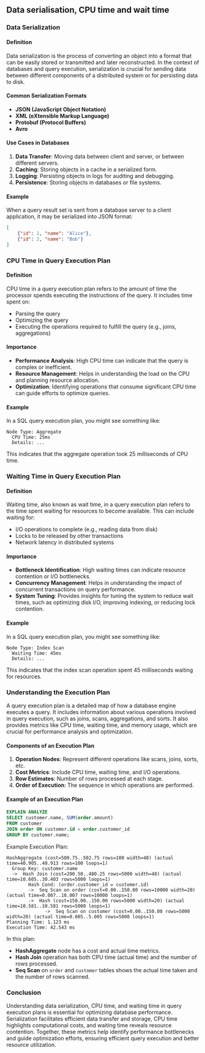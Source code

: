 
## Data serialisation, CPU time and wait time

### Data Serialization

#### Definition
Data serialization is the process of converting an object into a format that can be easily stored or transmitted and later reconstructed. In the context of databases and query execution, serialization is crucial for sending data between different components of a distributed system or for persisting data to disk.

#### Common Serialization Formats
- **JSON (JavaScript Object Notation)**
- **XML (eXtensible Markup Language)**
- **Protobuf (Protocol Buffers)**
- **Avro**

#### Use Cases in Databases
1. **Data Transfer**: Moving data between client and server, or between different servers.
2. **Caching**: Storing objects in a cache in a serialized form.
3. **Logging**: Persisting objects in logs for auditing and debugging.
4. **Persistence**: Storing objects in databases or file systems.

#### Example
When a query result set is sent from a database server to a client application, it may be serialized into JSON format:
```json
[
    {"id": 1, "name": "Alice"},
    {"id": 2, "name": "Bob"}
]
```

### CPU Time in Query Execution Plan

#### Definition
CPU time in a query execution plan refers to the amount of time the processor spends executing the instructions of the query. It includes time spent on:
- Parsing the query
- Optimizing the query
- Executing the operations required to fulfill the query (e.g., joins, aggregations)

#### Importance
- **Performance Analysis**: High CPU time can indicate that the query is complex or inefficient.
- **Resource Management**: Helps in understanding the load on the CPU and planning resource allocation.
- **Optimization**: Identifying operations that consume significant CPU time can guide efforts to optimize queries.

#### Example
In a SQL query execution plan, you might see something like:
```
Node Type: Aggregate
  CPU Time: 25ms
  Details: ...
```
This indicates that the aggregate operation took 25 milliseconds of CPU time.

### Waiting Time in Query Execution Plan

#### Definition
Waiting time, also known as wait time, in a query execution plan refers to the time spent waiting for resources to become available. This can include waiting for:
- I/O operations to complete (e.g., reading data from disk)
- Locks to be released by other transactions
- Network latency in distributed systems

#### Importance
- **Bottleneck Identification**: High waiting times can indicate resource contention or I/O bottlenecks.
- **Concurrency Management**: Helps in understanding the impact of concurrent transactions on query performance.
- **System Tuning**: Provides insights for tuning the system to reduce wait times, such as optimizing disk I/O, improving indexing, or reducing lock contention.

#### Example
In a SQL query execution plan, you might see something like:
```
Node Type: Index Scan
  Waiting Time: 45ms
  Details: ...
```
This indicates that the index scan operation spent 45 milliseconds waiting for resources.

### Understanding the Execution Plan

A query execution plan is a detailed map of how a database engine executes a query. It includes information about various operations involved in query execution, such as joins, scans, aggregations, and sorts. It also provides metrics like CPU time, waiting time, and memory usage, which are crucial for performance analysis and optimization.

#### Components of an Execution Plan

1. **Operation Nodes**: Represent different operations like scans, joins, sorts, etc.
2. **Cost Metrics**: Include CPU time, waiting time, and I/O operations.
3. **Row Estimates**: Number of rows processed at each stage.
4. **Order of Execution**: The sequence in which operations are performed.

#### Example of an Execution Plan

```sql
EXPLAIN ANALYZE
SELECT customer.name, SUM(order.amount)
FROM customer
JOIN order ON customer.id = order.customer_id
GROUP BY customer.name;
```

Example Execution Plan:
```
HashAggregate (cost=500.75..502.75 rows=100 width=48) (actual time=40.905..40.913 rows=100 loops=1)
  Group Key: customer.name
  ->  Hash Join (cost=200.50..480.25 rows=5000 width=48) (actual time=10.605..30.403 rows=5000 loops=1)
        Hash Cond: (order.customer_id = customer.id)
        ->  Seq Scan on order (cost=0.00..150.00 rows=10000 width=20) (actual time=0.007..10.007 rows=10000 loops=1)
        ->  Hash (cost=150.00..150.00 rows=5000 width=20) (actual time=10.581..10.581 rows=5000 loops=1)
              ->  Seq Scan on customer (cost=0.00..150.00 rows=5000 width=20) (actual time=0.005..5.005 rows=5000 loops=1)
Planning Time: 1.123 ms
Execution Time: 42.543 ms
```

In this plan:
- **HashAggregate** node has a cost and actual time metrics.
- **Hash Join** operation has both CPU time (actual time) and the number of rows processed.
- **Seq Scan** on `order` and `customer` tables shows the actual time taken and the number of rows scanned.

### Conclusion

Understanding data serialization, CPU time, and waiting time in query execution plans is essential for optimizing database performance. Serialization facilitates efficient data transfer and storage, CPU time highlights computational costs, and waiting time reveals resource contention. Together, these metrics help identify performance bottlenecks and guide optimization efforts, ensuring efficient query execution and better resource utilization.